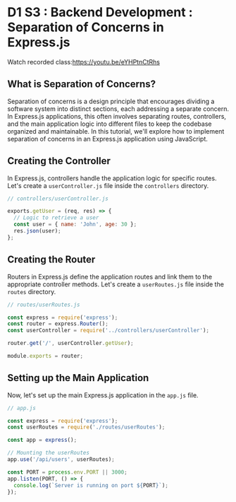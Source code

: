 # D1 S3 : Backend Development : Separation of Concerns in Express.js

Watch recorded class:https://youtu.be/eYHPtnCtRhs

## What is Separation of Concerns?
Separation of concerns is a design principle that encourages dividing a software system into distinct sections, each addressing a separate concern. In Express.js applications, this often involves separating routes, controllers, and the main application logic into different files to keep the codebase organized and maintainable. In this tutorial, we'll explore how to implement separation of concerns in an Express.js application using JavaScript.

## Creating the Controller

In Express.js, controllers handle the application logic for specific routes. Let's create a `userController.js` file inside the `controllers` directory.

```javascript
// controllers/userController.js

exports.getUser = (req, res) => {
  // Logic to retrieve a user
  const user = { name: 'John', age: 30 };
  res.json(user);
};
```

## Creating the Router

Routers in Express.js define the application routes and link them to the appropriate controller methods. Let's create a `userRoutes.js` file inside the `routes` directory.

```javascript
// routes/userRoutes.js

const express = require('express');
const router = express.Router();
const userController = require('../controllers/userController');

router.get('/', userController.getUser);

module.exports = router;
```

## Setting up the Main Application

Now, let's set up the main Express.js application in the `app.js` file.

```javascript
// app.js

const express = require('express');
const userRoutes = require('./routes/userRoutes');

const app = express();

// Mounting the userRoutes
app.use('/api/users', userRoutes);

const PORT = process.env.PORT || 3000;
app.listen(PORT, () => {
  console.log(`Server is running on port ${PORT}`);
});
```